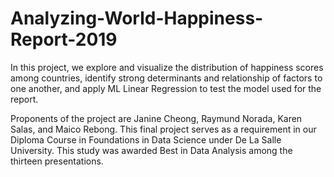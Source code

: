 # Analyzing-World-Happiness-Report-2019

In this project, we explore and visualize the distribution of happiness scores among countries, identify strong determinants and relationship of factors to one another, and apply ML Linear Regression to test the model used for the report.

Proponents of the project are Janine Cheong, Raymund Norada, Karen Salas, and Maico Rebong. This final project serves as a requirement in our Diploma Course in Foundations in Data Science under De La Salle University. This study was awarded Best in Data Analysis among the thirteen presentations.
